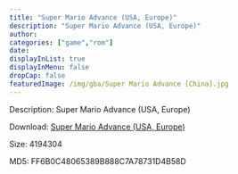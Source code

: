 ```yaml
---
title: "Super Mario Advance (USA, Europe)"
description: "Super Mario Advance (USA, Europe)"
author: 
categories: ["game","rom"]
date: 
displayInList: true
displayInMenu: false
dropCap: false
featuredImage: /img/gba/Super Mario Advance [China].jpg
---
```


Description: Super Mario Advance (USA, Europe)

Download: <a style="text-decoration:underline;" href="https://mega.nz/#!KWYE1AgK!zqXiO79X0-hXlgfMYrYHOGP9jl0GQvio2E-nt29d-Jc" target = "_blank" rel = "nofollow" > Super Mario Advance (USA, Europe)</a>

Size: 4194304

MD5: FF6B0C48065389B888C7A78731D4B58D

